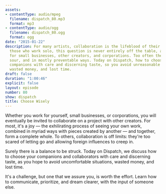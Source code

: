 ```yaml
---
assets:
- contentType: audio/mpeg
  filename: dispatch_80.mp3
  format: mp3
- contentType: audio/ogg
  filename: dispatch_80.ogg
  format: ogg
date: "2015-01-22"
description: For many artists, collaboration is the lifeblood of their work. And for
  those who work solo, this question is never entirely off the table, as they work
  for small businesses, other creators, and corporations. Too often these relationships
  sour, and in mostly preventable ways. Today on Dispatch, how to choose your creative
  companions with care and discerning taste, so you avoid unreasonable discomfort,
  wasted money, and lost time.
draft: false
duration: "1:00:46"
explicit: false
layout: episode
number: 80
show: dispatch
title: Choose Wisely
---
```

Whether you work for yourself, small businesses, or corporations, you will eventually be invited to collaborate on a project with other creators. For most, it's a joy &mdash; the exhilirating process of seeing your own work, combined in myriad ways with pieces created by another &mdash; and together, form a complete whole. To others, collaboration is off limits: they're too scared of letting go and allowing foreign influences to creep in.

Surely there is a balance to be struck. Today on Dispatch, we discuss how to choose your companions and collaborators with care and discerning taste, as you hope to avoid uncomfortable situations, wasted money, and lost time.

It's a challenge, but one that we assure you, is worth the effort. Learn how to communicate, prioritize, and dream clearer, with the input of someone else.